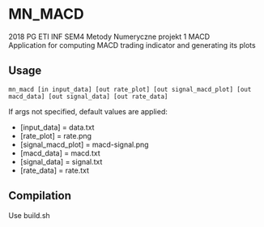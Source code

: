 # MN_MACD
2018 PG ETI INF SEM4 Metody Numeryczne projekt 1 MACD  
Application for computing MACD trading indicator and generating its plots
## Usage
```
mn_macd [in input_data] [out rate_plot] [out signal_macd_plot] [out macd_data] [out signal_data] [out rate_data]
```
If args not specified, default values are applied:
* [input_data] = data.txt
* [rate_plot] = rate.png
* [signal_macd_plot] = macd-signal.png
* [macd_data] = macd.txt
* [signal_data] = signal.txt
* [rate_data] = rate.txt
## Compilation
Use build.sh
